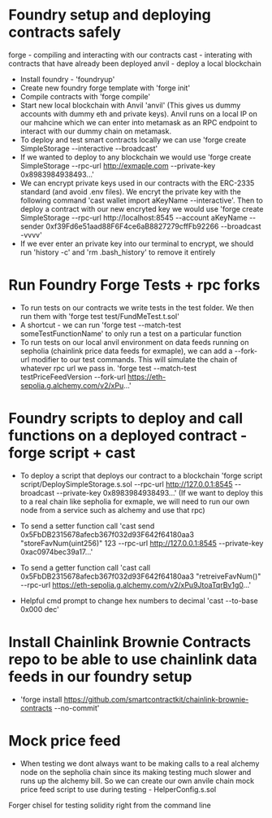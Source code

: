 # Foundry setup and deploying contracts safely #

forge - compiling and interacting with our contracts
cast - interating with contracts that have already been deployed
anvil - deploy a local blockchain

- Install foundry - 'foundryup'
- Create new foundry forge template with 'forge init'
- Compile contracts with 'forge compile'
- Start new local blockchain with Anvil 'anvil' (This gives us dummy accounts with dummy eth and private keys). Anvil runs on a local IP on our mahcine which we can enter into metamask as an RPC endpoint to interact with our dummy chain on metamask.
- To deploy and test smart contracts locally we can use 'forge create SimpleStorage --interactive --broadcast'
- If we wanted to deploy to any blockchain we would use 'forge create SimpleStorage --rpc-url http://exmaple.com --private-key 0x8983984938493...'
- We can encrypt private keys used in our contracts with the ERC-2335 standard (and avoid .env files). We encryt the private key with the following command 'cast wallet import aKeyName --interactive'. Then to deploy a contract with our new encryted key we would use 'forge create SimpleStorage --rpc-url http://localhost:8545 --account aKeyName --sender 0xf39Fd6e51aad88F6F4ce6aB8827279cffFb92266 --broadcast -vvvv'
- If we ever enter an private key into our terminal to encrypt, we should run 'history -c' and 'rm .bash_history' to remove it entirely

# Run Foundry Forge Tests + rpc forks #
- To run tests on our contracts we write tests in the test folder. We then run them with 'forge test test/FundMeTest.t.sol'
- A shortcut - we can run 'forge test --match-test someTestFunctionName' to only run a test on a particular function
- To run tests on our local anvil environment on data feeds running on sepholia (chainlink price data feeds for exmaple), we can add a --fork-url modifier to our test commands. This will simulate the chain of whatever rpc url we pass in. 'forge test --match-test testPriceFeedVersion --fork-url https://eth-sepolia.g.alchemy.com/v2/xPu...'


# Foundry scripts to deploy and call functions on a deployed contract - forge script + cast # 
- To deploy a script that deploys our contract to a blockchain 'forge script script/DeploySimpleStorage.s.sol --rpc-url http://127.0.0.1:8545 --broadcast --private-key 0x8983984938493...' (If we want to deploy this to a real chain like sepholia for exmaple, we will need to run our own node from a service such as alchemy and use that rpc)

- To send a setter function call
'cast send 0x5FbDB2315678afecb367f032d93F642f64180aa3 "storeFavNum(uint256)" 123 --rpc-url http://127.0.0.1:8545 --private-key 0xac0974bec39a17...'

- To send a getter function call
'cast call 0x5FbDB2315678afecb367f032d93F642f64180aa3 "retreiveFavNum()" --rpc-url https://eth-sepolia.g.alchemy.com/v2/xPu9JtoaTqrBv1g0...'

- Helpful cmd prompt to change hex numbers to decimal
'cast --to-base 0x000 dec'

# Install Chainlink Brownie Contracts repo to be able to use chainlink data feeds in our foundry setup
- 'forge install https://github.com/smartcontractkit/chainlink-brownie-contracts --no-commit'

# Mock price feed #
- When testing we dont always want to be making calls to a real alchemy node on the sepholia chain since its making testing much slower and runs up the alchemy bill. So we can create our own anvile chain mock price feed script to use during testing - HelperConfig.s.sol

Forger chisel for testing solidity right from the command line